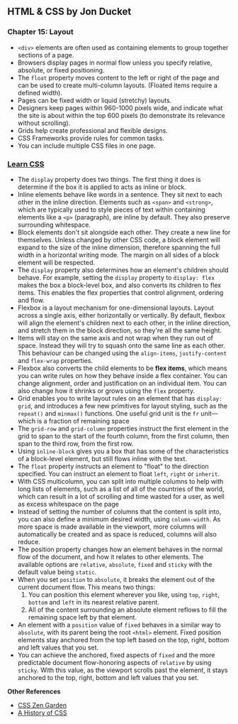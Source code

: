 ## HTML & CSS by Jon Ducket

### Chapter 15: Layout

- `<div>` elements are often used as containing elements to group together sections of a page.
- Browsers display pages in normal flow unless you specify relative, absolute, or fixed positioning.
- The `float` property moves content to the left or right of the page and can be used to create multi-column layouts. (Floated items require a defined width).
- Pages can be fixed width or liquid (stretchy) layouts.
- Designers keep pages within 960-1000 pixels wide, and indicate what the site is about within the top 600 pixels (to demonstrate its relevance without scrolling).
- Grids help create professional and flexible designs.
- CSS Frameworks provide rules for common tasks.
- You can include multiple CSS files in one page.

### [Learn CSS](https://web.dev/learn/css/layout/)

- The `display` property does two things. The first thing it does is determine if the box it is applied to acts as inline or block.
- Inline elements behave like words in a sentence. They sit next to each other in the inline direction. Elements such as `<span>` and `<strong>`, which are typically used to style pieces of text within containing elements like a `<p>` (paragraph), are inline by default. They also preserve surrounding whitespace.
- Block elements don't sit alongside each other. They create a new line for themselves. Unless changed by other CSS code, a block element will expand to the size of the inline dimension, therefore spanning the full width in a horizontal writing mode. The margin on all sides of a block element will be respected.
-  The `display` property also determines how an element's children should behave. For example, setting the `display` property to `display: flex` makes the box a block-level box, and also converts its children to flex items. This enables the flex properties that control alignment, ordering and flow.
- Flexbox is a layout mechanism for one-dimensional layouts. Layout across a single axis, either horizontally or vertically. By default, flexbox will align the element's children next to each other, in the inline direction, and stretch them in the block direction, so they're all the same height.
- Items will stay on the same axis and not wrap when they run out of space. Instead they will try to squash onto the same line as each other. This behaviour can be changed using the `align-items`, `justify-content` and `flex-wrap` properties.
- Flexbox also converts the child elements to be **flex items**, which means you can write rules on how they behave inside a flex container. You can change alignment, order and justification on an individual item. You can also change how it shrinks or grows using the `flex` property.
- Grid enables you to write layout rules on an element that has `display: grid`, and introduces a few new primitives for layout styling, such as the `repeat()` and `minmax()` functions. One useful grid unit is the `fr` unit—which is a fraction of remaining space
- The `grid-row` and `grid-column` properties instruct the first element in the grid to span to the start of the fourth column, from the first column, then span to the third row, from the first row.
- Using `inline-block` gives you a box that has some of the characteristics of a block-level element, but still flows inline with the text.
- The `float` property instructs an element to "float" to the direction specified. You can instruct an element to float `left`, `right` or `inherit`.
- With CSS multicolumn, you can split into multiple columns to help with long lists of elements, such as a list of all of the countries of the world, which can result in a lot of scrolling and time wasted for a user, as well as excess whitespace on the page
- Instead of setting the number of columns that the content is split into, you can also define a minimum desired width, using `column-width`. As more space is made available in the viewport, more columns will automatically be created and as space is reduced, columns will also reduce.
- The position property changes how an element behaves in the normal flow of the document, and how it relates to other elements. The available options are `relative`, `absolute`, `fixed` and `sticky` with the default value being `static`.
- When you set `position` to `absolute`, it breaks the element out of the current document flow. This means two things:
  1. You can position this element wherever you like, using `top`, `right`, `bottom` and `left` in its nearest relative parent.
  2. All of the content surrounding an absolute element reflows to fill the remaining space left by that element.
- An element with a `position` value of `fixed` behaves in a similar way to `absolute`, with its parent being the root `<html>` element. Fixed position elements stay anchored from the top left based on the top, right, bottom and left values that you set.
- You can achieve the anchored, fixed aspects of `fixed` and the more predictable document flow-honoring aspects of `relative` by using `sticky`. With this value, as the viewport scrolls past the element, it stays anchored to the top, right, bottom and left values that you set.


**Other References**

  - [CSS Zen Garden](csszengarden.com)
  - [A History of CSS](https://24ways.org/2019/a-history-of-css-through-15-years-of-24-ways/)